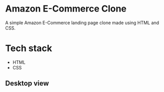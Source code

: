 # Amazon E-Commerce Clone
A simple Amazon E-Commerce landing page clone made using HTML and CSS.

# Tech stack
- HTML
- CSS

## Desktop view

